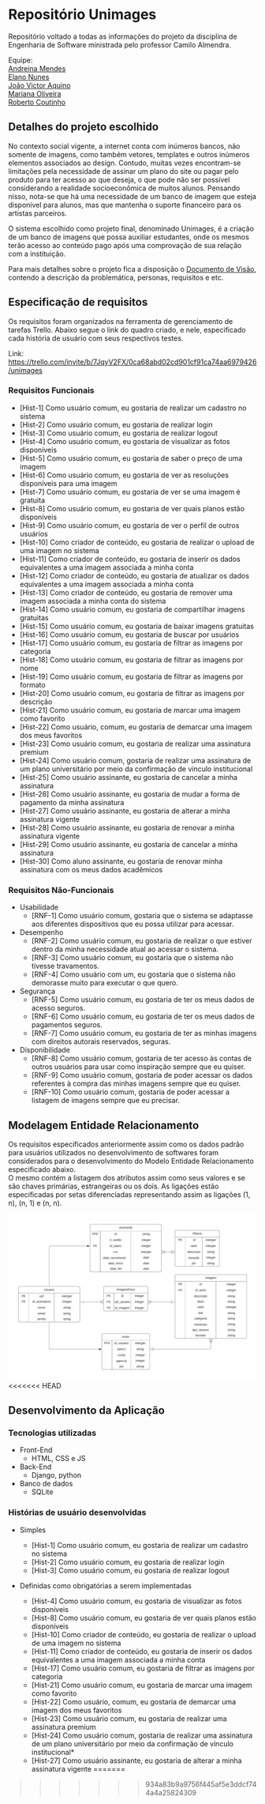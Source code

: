 # Repositório Unimages

Repositório voltado a todas as informações do projeto da disciplina de Engenharia de Software ministrada pelo professor Camilo Almendra.

Equipe:  
[Andreina Mendes](https://github.com/andreinamendes)  
[Elano Nunes](https://github.com/elanonc)  
[João Victor Aquino](https://github.com/jvac99)  
[Mariana Oliveira](https://github.com/marianaoliveira1)  
[Roberto Coutinho](https://github.com/RobertoCoutinho)

## Detalhes do projeto escolhido

No contexto social vigente, a internet conta com inúmeros bancos, não somente de imagens, como também vetores, templates e outros inúmeros elementos associados ao design. Contudo, muitas vezes encontram-se limitações pela necessidade de assinar um plano do site ou pagar pelo produto para ter acesso ao que deseja, o que pode não ser possível considerando a realidade socioeconômica de muitos alunos. Pensando nisso, nota-se que há uma necessidade de um banco de imagem que esteja disponível para alunos, mas que mantenha o suporte financeiro para os artistas parceiros.

O sistema escolhido como projeto final, denominado Unimages, é a criação de um banco de imagens que possa auxiliar estudantes, onde os mesmos terão acesso ao conteúdo pago após uma comprovação de sua relação com a instituição.

Para  mais detalhes sobre o projeto fica a disposição o [Documento de Visão](https://github.com/andreinamendes/unimages/blob/main/docs/Unimages.pdf), contendo a descrição da problemática, personas, requisitos e etc.

## Especificação de requisitos

Os requisitos foram organizados na ferramenta de gerenciamento de tarefas Trello. Abaixo segue o link do quadro criado, e nele, especificado cada história de usuário com seus respectivos testes.

Link: <https://trello.com/invite/b/7JqyV2FX/0ca68abd02cd901cf91ca74aa6979426/unimages>

### Requisitos Funcionais

- [Hist-1] Como usuário comum, eu gostaria de realizar um cadastro no sistema
- [Hist-2] Como usuário comum, eu gostaria de realizar login
- [Hist-3] Como usuário comum, eu gostaria de realizar logout
- [Hist-4] Como usuário comum, eu gostaria de visualizar as fotos disponíveis
- [Hist-5] Como usuário comum, eu gostaria de saber o preço de uma imagem
- [Hist-6] Como usuário comum, eu gostaria de ver as resoluções disponíveis para uma imagem
- [Hist-7] Como usuário comum, eu gostaria de ver se uma imagem é gratuita
- [Hist-8] Como usuário comum, eu gostaria de ver quais planos estão disponíveis
- [Hist-9] Como usuário comum, eu gostaria de ver o perfil de outros usuários
- [Hist-10] Como criador de conteúdo, eu gostaria de realizar o upload de uma imagem no sistema
- [Hist-11] Como criador de conteúdo, eu gostaria de inserir os dados equivalentes a uma imagem associada a minha conta
- [Hist-12] Como criador de conteúdo, eu gostaria de atualizar os dados equivalentes a uma imagem associada a minha conta
- [Hist-13] Como criador de conteúdo, eu gostaria de remover uma imagem  associada a minha conta do sistema
- [Hist-14] Como usuário comum, eu gostaria de compartilhar imagens gratuitas
- [Hist-15] Como usuário comum, eu gostaria de baixar imagens gratuitas
- [Hist-16] Como usuário comum, eu gostaria de buscar por usuários
- [Hist-17] Como usuário comum, eu gostaria de filtrar as imagens por categoria
- [Hist-18] Como usuário comum, eu gostaria de filtrar as imagens por nome
- [Hist-19] Como usuário comum, eu gostaria de filtrar as imagens por formato
- [Hist-20] Como usuário comum, eu gostaria de filtrar as imagens por descrição
- [Hist-21] Como usuário comum, eu gostaria de marcar uma imagem como favorito
- [Hist-22] Como usuário, comum, eu gostaria de demarcar uma imagem dos meus favoritos
- [Hist-23] Como usuário comum, eu gostaria de realizar uma assinatura premium
- [Hist-24] Como usuário comum, gostaria de realizar uma assinatura de um plano universitário por meio da confirmação de vínculo institucional
- [Hist-25] Como usuário assinante, eu gostaria de cancelar a minha assinatura
- [Hist-26] Como usuário assinante, eu gostaria de mudar a forma de pagamento da minha assinatura
- [Hist-27] Como usuário assinante, eu gostaria de alterar a minha assinatura vigente
- [Hist-28] Como usuário assinante, eu gostaria de renovar a minha assinatura vigente
- [Hist-29] Como usuário assinante, eu gostaria de cancelar a minha assinatura
- [Hist-30] Como aluno assinante, eu gostaria de renovar minha assinatura com os meus dados acadêmicos

### Requisitos Não-Funcionais

- Usabilidade
  - [RNF-1] Como usuário comum, gostaria que o sistema se adaptasse aos diferentes dispositivos que eu possa utilizar para acessar.
- Desempenho
  - [RNF-2] Como usuário comum, eu gostaria de realizar o que estiver dentro da minha necessidade atual ao acessar o sistema.
  - [RNF-3] Como usuário comum, eu gostaria que o sistema não tivesse travamentos.
  - [RNF-4] Como usuário com um, eu gostaria que o sistema não demorasse muito para executar o que quero.
- Segurança
  - [RNF-5] Como usuário comum, eu gostaria de ter os meus dados de acesso seguros.
  - [RNF-6] Como usuário comum, eu gostaria de ter os meus dados de pagamentos seguros.
  - [RNF-7] Como usuário comum, eu gostaria de ter as minhas imagens com direitos autorais reservados, seguras.
- Disponibilidade
  - [RNF-8] Como usuário comum, gostaria de ter acesso às contas de outros usuários para usar como inspiração sempre que eu quiser.
  - [RNF-9] Como usuário comum, gostaria de poder acessar os dados referentes à compra das minhas imagens sempre que eu quiser.
  - [RNF-10] Como usuário comum, gostaria de poder acessar a listagem de imagens sempre que eu precisar.

## Modelagem Entidade Relacionamento

Os requisitos especificados anteriormente assim como os dados padrão para usuários utilizados no desenvolvimento de softwares foram considerados para o desenvolvimento do Modelo Entidade Relacionamento especificado abaixo.  
O mesmo contém a listagem dos atributos assim como seus valores e se são chaves primárias, estrangeiras ou os dois. As ligações estão especificadas por setas diferenciadas representando assim as ligações (1, n), (n, 1) e (n, n).

![](https://github.com/andreinamendes/unimages/blob/main/docs/ModeloER.jpeg)
<<<<<<< HEAD

## Desenvolvimento da Aplicação

### Tecnologias utilizadas

- Front-End
  - HTML, CSS e JS
- Back-End
  - Django, python
- Banco de dados
  - SQLite

### Histórias de usuário desenvolvidas

- Simples

  - [Hist-1] Como usuário comum, eu gostaria de realizar um cadastro no sistema
  - [Hist-2] Como usuário comum, eu gostaria de realizar login
  - [Hist-3] Como usuário comum, eu gostaria de realizar logout
  
- Definidas como obrigatórias a serem implementadas

  - [Hist-4] Como usuário comum, eu gostaria de visualizar as fotos disponíveis
  - [Hist-8] Como usuário comum, eu gostaria de ver quais planos estão disponíveis
  - [Hist-10] Como criador de conteúdo, eu gostaria de realizar o upload de uma imagem no sistema
  - [Hist-11] Como criador de conteúdo, eu gostaria de inserir os dados equivalentes a uma imagem associada a minha conta
  - [Hist-17] Como usuário comum, eu gostaria de filtrar as imagens por categoria
  - [Hist-21] Como usuário comum, eu gostaria de marcar uma imagem como favorito
  - [Hist-22] Como usuário, comum, eu gostaria de demarcar uma imagem dos meus favoritos
  - [Hist-23] Como usuário comum, eu gostaria de realizar uma assinatura premium
  - [Hist-24] Como usuário comum, gostaria de realizar uma assinatura de um plano universitário por meio da confirmação de vínculo institucional*
  - [Hist-27] Como usuário assinante, eu gostaria de alterar a minha assinatura vigente
=======
>>>>>>> 934a83b9a9756f445af5e3ddcf744a4a25824309
